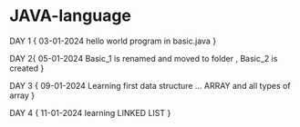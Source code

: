 # JAVA-language


DAY 1 {
03-01-2024
hello world program in basic.java
}

DAY 2{
05-01-2024
Basic_1 is renamed and moved to folder , Basic_2 is created
}

DAY 3 {
09-01-2024
Learning first data structure ... ARRAY and all types of array 
}

DAY 4 {
11-01-2024
learning LINKED LIST
}
